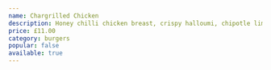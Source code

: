 ```yaml
---
name: Chargrilled Chicken
description: Honey chilli chicken breast, crispy halloumi, chipotle lime mayo, lettuce & tomato
price: £11.00
category: burgers
popular: false
available: true
---
```

